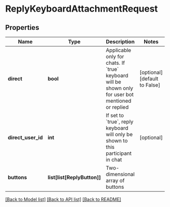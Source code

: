 # ReplyKeyboardAttachmentRequest

## Properties
Name | Type | Description | Notes
------------ | ------------- | ------------- | -------------
**direct** | **bool** | Applicable only for chats. If &#x60;true&#x60; keyboard will be shown only for user bot mentioned or replied | [optional] [default to False]
**direct_user_id** | **int** | If set to &#x60;true&#x60;, reply keyboard will only be shown to this participant in chat | [optional] 
**buttons** | **list[list[ReplyButton]]** | Two-dimensional array of buttons | 

[[Back to Model list]](../README.md#documentation-for-models) [[Back to API list]](../README.md#documentation-for-api-endpoints) [[Back to README]](../README.md)


